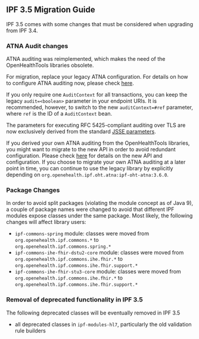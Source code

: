## IPF 3.5 Migration Guide

IPF 3.5 comes with some changes that must be considered when upgrading from IPF 3.4.


### ATNA Audit changes

ATNA auditing was reimplemented, which makes the need of the OpenHealthTools libraries obsolete.

For migration, replace your legacy ATNA configuration. For details on how to configure ATNA auditing now, 
please check [here](../ipf-platform-camel-ihe/atna.html).

If you only require one `AuditContext` for all transactions, you can keep the legacy `audit=<boolean>`
parameter in your endpoint URIs. It is recommended, however, to switch to the new `auditContext=#ref`
parameter, where `ref` is the ID of a `AuditContext` bean.

The parameters for executing RFC 5425-compliant auditing over TLS are now exclusively derived from
the standard [JSSE parameters](https://docs.oracle.com/javase/8/docs/technotes/guides/security/jsse/JSSERefGuide.html#InstallationAndCustomization).

If you derived your own ATNA auditing from the OpenHealthTools libraries, you might want to migrate to the new API
in order to avoid redundant configuration. Please check [here](../ipf-commons-audit/index.html) for details on
the new API and configuration.
If you choose to migrate your own ATNA auditing at a later point in time, you can continue to use the legacy
library by explicitly depending on `org.openehealth.ipf.oht.atna:ipf-oht-atna:3.6.0`. 

### Package Changes

In order to avoid split packages (violating the module concept as of Java 9), a couple of package names
were changed to avoid that different IPF modules expose classes under the same package. Most likely,
the following changes will affect library users:

* `ipf-commons-spring` module: classes were moved from `org.openehealth.ipf.commons.*` to `org.openehealth.ipf.commons.spring.*`
* `ipf-commons-ihe-fhir-dstu2-core` module: classes were moved from `org.openehealth.ipf.commons.ihe.fhir.*` to `org.openehealth.ipf.commons.ihe.fhir.support.*`
* `ipf-commons-ihe-fhir-stu3-core` module: classes were moved from `org.openehealth.ipf.commons.ihe.fhir.*` to `org.openehealth.ipf.commons.ihe.fhir.support.*`


### Removal of deprecated functionality in IPF 3.5

The following deprecated classes will be eventually removed in IPF 3.5

* all deprecated classes in `ipf-modules-hl7`, particularly the old validation rule builders